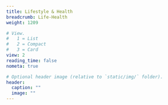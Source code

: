 ```yaml
---
title: Lifestyle & Health
breadcrumb: Life-Health
weight: 1209

# View.
#   1 = List
#   2 = Compact
#   3 = Card
view: 2
reading_time: false
nometa: true

# Optional header image (relative to `static/img/` folder).
header:
  caption: ""
  image: ""
---
```


